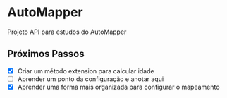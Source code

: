 # AutoMapper
Projeto API para estudos do AutoMapper

## Próximos Passos
- [x] Criar um método extension para calcular idade
- [ ] Aprender um ponto da configuração e anotar aqui
- [x] Aprender uma forma mais organizada para configurar o mapeamento
